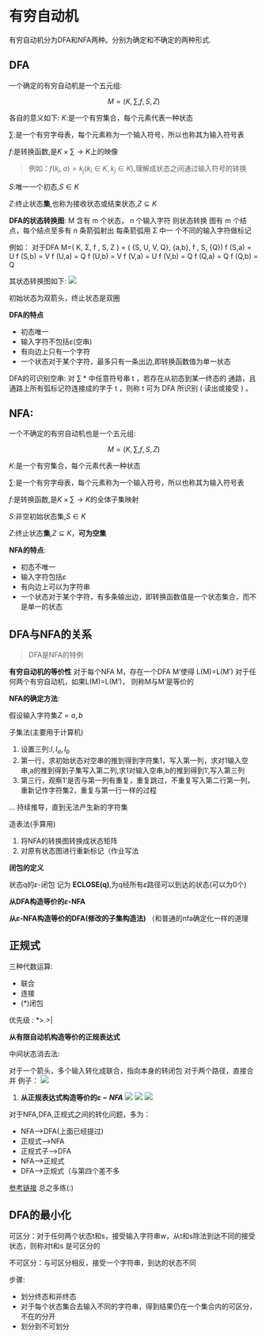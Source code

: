 # 有穷自动机

有穷自动机分为DFA和NFA两种。分别为确定和不确定的两种形式.

## DFA

一个确定的有穷自动机是一个五元组:

$$
M=(K,\sum , f,S,Z)
$$

各自的意义如下:
$K$:是一个有穷集合，每个元素代表一种状态

$\sum$:是一个有穷字母表，每个元素称为一个输入符号，所以也称其为输入符号表

$f$:是转换函数,是$K\times \sum \rightarrow K$上的映像

> 例如：$f(k_i,a)=k_j(k_i\in K,k_j\in K)$,理解成状态之间通过输入符号的转换

$S$:唯一一个初态,$S\in K$

$Z$:终止状态**集**,也称为接收状态或结束状态,$Z\subseteq K$

**DFA的状态转换图**:
M 含有 m 个状态， n 个输入字符
则状态转换 图有 m 个结点，每个结点至多有 n 条箭弧射出
每条箭弧用 Σ 中一 个不同的输入字符做标记

例如：
对于DFA M=( K, Σ, f , S, Z ) = ( {S, U, V, Q}, {a,b}, f , S, {Q})
f (S,a) = U   f (S,b) = V   f (U,a) = Q   f (U,b) = V   f (V,a) = U   f (V,b) = Q   f (Q,a) = Q   f (Q,b) = Q

其状态转换图如下:
![](3.1.png)

初始状态为双箭头，终止状态是双圈

**DFA的特点**

- 初态唯一
- 输入字符不包括$\varepsilon$(空串)
- 有向边上只有一个字符
- 一个状态对于某个字符，最多只有一条出边,即转换函数值为单一状态

DFA的可识别空串:
对 ∑ * 中任意符号串 t ，若存在从初态到某一终态的 通路，且通路上所有弧标记符连接成的字于
t ，则称 t 可为 DFA 所识别 ( 读出或接受 ) 。

## NFA:

一个不确定的有穷自动机也是一个五元组:

$$
M=(K,\sum , f,S,Z)
$$

$K$:是一个有穷集合，每个元素代表一种状态

$\sum$:是一个有穷字母表，每个元素称为一个输入符号，所以也称其为输入符号表

$f$:是转换函数,是$K\times \sum \rightarrow K$的全体子集映射

$S$:非空初始状态集,$S\in K$

$Z$:终止状态**集**,$Z\subseteq K$，**可为空集**

**NFA的特点**:

- 初态不唯一
- 输入字符包括$\varepsilon$
- 有向边上可以为字符串
- 一个状态对于某个字符，有多条输出边，即转换函数值是一个状态集合，而不是单一的状态

## DFA与NFA的关系

> DFA是NFA的特例

**有穷自动机的等价性**
对于每个NFA M，存在一个DFA M’使得 L(M)=L(M’)
对于任何两个有穷自动机，如果L(M)=L(M’)， 则称M与M‘是等价的

**NFA的确定方法**:

假设输入字符集$Z={a,b}$

子集法(主要用于计算机)

1. 设置三列:$I,I_a,I_b$
2. 第一行，求初始状态对空串的推到得到字符集1，写入第一列，求对1输入空串,a的推到得到子集写入第二列,求1对输入空串,b的推到得到1’,写入第三列
3. 第三行，观察1’是否与第一列有重复，重复跳过，不重复写入第二行第一列，重新记作字符集2，重复与第一行一样的过程

... 持续推导，直到无法产生新的字符集

造表法(手算用)

1. 将NFA的转换图转换成状态矩阵
2. 对原有状态图进行重新标记（作业写法

**闭包的定义**

状态q的$\varepsilon$-闭包 记为 **ECLOSE(q)**,为q经所有$\varepsilon$路径可以到达的状态(可以为0个)

**从DFA构造等价的$\varepsilon$-NFA**

**从$\varepsilon$-NFA构造等价的DFA(修改的子集构造法)**
（和普通的nfa确定化一样的道理

## 正规式

三种代数运算:

- 联合
- 连接
- (*)闭包

优先级 : *>.>|

**从有限自动机构造等价的正规表达式**

中间状态消去法:

对于一个箭头，多个输入转化成联合，指向本身的转闭包
对于两个路径，直接合并
例子：
![](3.2.png)

1. **从正规表达式构造等价的$\varepsilon-NFA$**
![](3.3.png)
![](3.4.png)
![](3.5.png)

对于NFA,DFA,正规式之间的转化问题，多为：
- NFA-->DFA(上面已经提过)
- 正规式-->NFA
- 正规式子-->DFA
- NFA-->正规式
- DFA-->正规式（与第四个差不多

[参考链接](https://blog.csdn.net/weixin_51995229/article/details/128429776)
总之多练(:)

## DFA的最小化
可区分：对于任何两个状态t和s，接受输入字符串w，从t和s除法到达不同的接受状态，则称对t和s
是可区分的

不可区分：与可区分相反，接受一个字符串，到达的状态不同

步骤:
- 划分终态和非终态
- 对于每个状态集合去输入不同的字符串，得到结果仍在一个集合内的可区分，不在的分开
- 划分到不可划分

